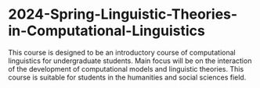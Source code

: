 # 2024-Spring-Linguistic-Theories-in-Computational-Linguistics
This course is designed to be an introductory course of computational linguistics for undergraduate students. Main focus will be on the interaction of the development of computational models and linguistic theories. This course is suitable for students in the humanities and social sciences field.
